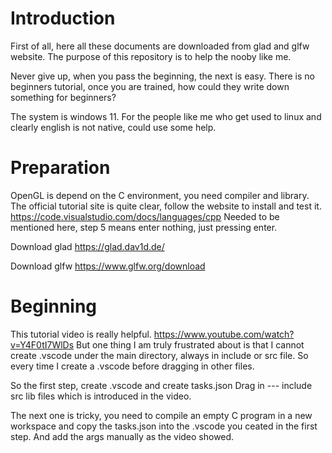 # Introduction
First of all, here all these documents are downloaded from glad and glfw website. The purpose of this repository is to help the nooby like me.

Never give up, when you pass the beginning, the next is easy. There is no beginners tutorial, once you are trained, how could they write down something for beginners?

The system is windows 11. For the people like me who get used to linux and clearly english is not native, could use some help. 

# Preparation
OpenGL is depend on the C environment, you need compiler and library. 
The official tutorial site is quite clear, follow the website to install and test it.
https://code.visualstudio.com/docs/languages/cpp
Needed to be mentioned here, step 5 means enter nothing, just pressing enter.

Download glad
https://glad.dav1d.de/

Download glfw
https://www.glfw.org/download

# Beginning
This tutorial video is really helpful.
https://www.youtube.com/watch?v=Y4F0tI7WlDs
But one thing I am truly frustrated about is that I cannot create .vscode under the main directory, always in include or src file.
So every time I create a .vscode before dragging in other files.

So the first step, create .vscode and create tasks.json
Drag in --- include  src lib files which is introduced in the video.

The next one is tricky, you need to compile an empty C program in a new workspace and copy the tasks.json into the .vscode you ceated in the first step.
And add the args manually as the video showed.





